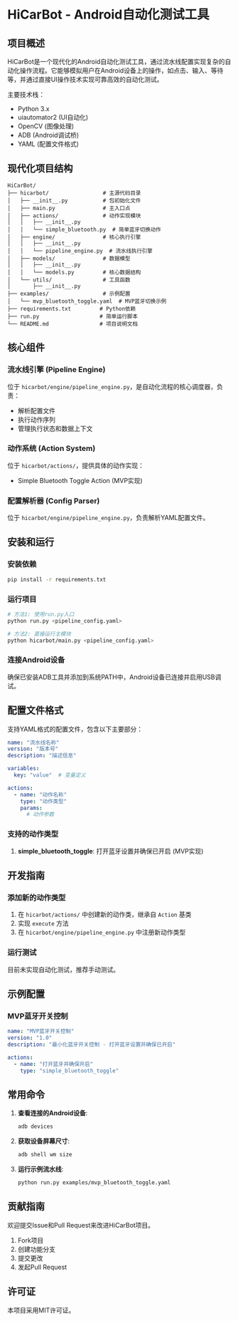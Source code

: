 # HiCarBot - Android自动化测试工具

## 项目概述

HiCarBot是一个现代化的Android自动化测试工具，通过流水线配置实现复杂的自动化操作流程。它能够模拟用户在Android设备上的操作，如点击、输入、等待等，并通过直接UI操作技术实现可靠高效的自动化测试。

主要技术栈：
- Python 3.x
- uiautomator2 (UI自动化)
- OpenCV (图像处理)
- ADB (Android调试桥)
- YAML (配置文件格式)

## 现代化项目结构

```
HiCarBot/
├── hicarbot/                 # 主源代码目录
│   ├── __init__.py           # 包初始化文件
│   ├── main.py               # 主入口点
│   ├── actions/              # 动作实现模块
│   │   ├── __init__.py
│   │   └── simple_bluetooth.py  # 简单蓝牙切换动作
│   ├── engine/               # 核心执行引擎
│   │   ├── __init__.py
│   │   └── pipeline_engine.py  # 流水线执行引擎
│   ├── models/               # 数据模型
│   │   ├── __init__.py
│   │   └── models.py         # 核心数据结构
│   └── utils/                # 工具函数
│       ├── __init__.py
├── examples/                 # 示例配置
│   └── mvp_bluetooth_toggle.yaml  # MVP蓝牙切换示例
├── requirements.txt         # Python依赖
├── run.py                   # 简单运行脚本
└── README.md                # 项目说明文档
```

## 核心组件

### 流水线引擎 (Pipeline Engine)
位于 `hicarbot/engine/pipeline_engine.py`，是自动化流程的核心调度器，负责：
- 解析配置文件
- 执行动作序列
- 管理执行状态和数据上下文

### 动作系统 (Action System)
位于 `hicarbot/actions/`，提供具体的动作实现：
- Simple Bluetooth Toggle Action (MVP实现)

### 配置解析器 (Config Parser)
位于 `hicarbot/engine/pipeline_engine.py`，负责解析YAML配置文件。

## 安装和运行

### 安装依赖
```bash
pip install -r requirements.txt
```

### 运行项目
```bash
# 方法1: 使用run.py入口
python run.py <pipeline_config.yaml>

# 方法2: 直接运行主模块
python hicarbot/main.py <pipeline_config.yaml>
```

### 连接Android设备
确保已安装ADB工具并添加到系统PATH中，Android设备已连接并启用USB调试。

## 配置文件格式

支持YAML格式的配置文件，包含以下主要部分：

```yaml
name: "流水线名称"
version: "版本号"
description: "描述信息"

variables:
  key: "value"  # 变量定义

actions:
  - name: "动作名称"
    type: "动作类型"
    params:
      # 动作参数
```

### 支持的动作类型
1. **simple_bluetooth_toggle**: 打开蓝牙设置并确保已开启 (MVP实现)

## 开发指南

### 添加新的动作类型
1. 在 `hicarbot/actions/` 中创建新的动作类，继承自 `Action` 基类
2. 实现 `execute` 方法
3. 在 `hicarbot/engine/pipeline_engine.py` 中注册新动作类型

### 运行测试
目前未实现自动化测试，推荐手动测试。

## 示例配置

### MVP蓝牙开关控制
```yaml
name: "MVP蓝牙开关控制"
version: "1.0"
description: "最小化蓝牙开关控制 - 打开蓝牙设置并确保已开启"

actions:
  - name: "打开蓝牙并确保开启"
    type: "simple_bluetooth_toggle"
```

## 常用命令

1. **查看连接的Android设备**:
   ```bash
   adb devices
   ```

2. **获取设备屏幕尺寸**:
   ```bash
   adb shell wm size
   ```

3. **运行示例流水线**:
   ```bash
   python run.py examples/mvp_bluetooth_toggle.yaml
   ```

## 贡献指南

欢迎提交Issue和Pull Request来改进HiCarBot项目。

1. Fork项目
2. 创建功能分支
3. 提交更改
4. 发起Pull Request

## 许可证

本项目采用MIT许可证。